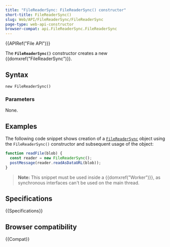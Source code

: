 ```yaml
---
title: "FileReaderSync: FileReaderSync() constructor"
short-title: FileReaderSync()
slug: Web/API/FileReaderSync/FileReaderSync
page-type: web-api-constructor
browser-compat: api.FileReaderSync.FileReaderSync
---
```


{{APIRef("File API")}}

The **`FileReaderSync()`** constructor creates a new {{domxref("FileReaderSync")}}.

## Syntax

```js-nolint
new FileReaderSync()
```

### Parameters

None.

## Examples

The following code snippet shows creation of a [`FileReaderSync`](/en-US/docs/Web/API/FileReaderSync) object using the `FileReaderSync()` constructor and subsequent usage of the object:

```js
function readFile(blob) {
  const reader = new FileReaderSync();
  postMessage(reader.readAsDataURL(blob));
}
```

> **Note:** This snippet must be used inside a {{domxref("Worker")}}, as synchronous interfaces can't be used on the main thread.

## Specifications

{{Specifications}}

## Browser compatibility

{{Compat}}

